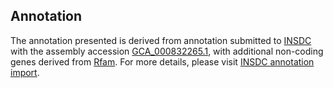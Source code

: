 

Annotation
----------

The annotation presented is derived from annotation submitted to
[INSDC](http://www.insdc.org) with the assembly accession
[GCA\_000832265.1](http://www.ebi.ac.uk/ena/data/view/GCA_000832265.1),
with additional non-coding genes derived from
[Rfam](http://rfam.xfam.org/). For more details, please visit [INSDC
annotation
import](http://ensemblgenomes.org/info/data/insdc_annotation).
